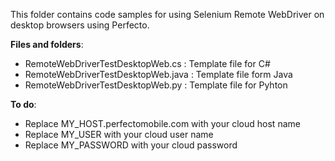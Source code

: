 This folder contains code samples for using Selenium Remote WebDriver on desktop browsers using Perfecto.

**Files and folders**:
- RemoteWebDriverTestDesktopWeb.cs : Template file for C#
- RemoteWebDriverTestDesktopWeb.java : Template file form Java
- RemoteWebDriverTestDesktopWeb.py : Template file for Pyhton

**To do**:
- Replace MY_HOST.perfectomobile.com with your cloud host name
- Replace MY_USER with your cloud user name
- Replace MY_PASSWORD with your cloud password
